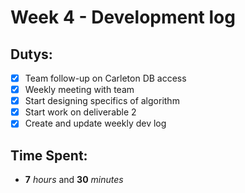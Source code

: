 # Week 4 - Development log

## Dutys:
 - [X] Team follow-up on Carleton DB access
 - [X] Weekly meeting with team
 - [X] Start designing specifics of algorithm
 - [X] Start work on deliverable 2
 - [X] Create and update weekly dev log

## Time Spent:
* **7** _hours_ and **30** _minutes_
